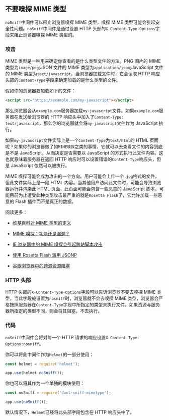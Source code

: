 ## 不要嗅探 MIME 类型

`noSniff`中间件可以阻止浏览器嗅探 MIME 类型，嗅探 MIME 类型可能会引起安全性问题。`noSniff`中间件是通过设置 HTTP 头部的`X-Content-Type-Options`字段来阻止浏览器嗅探 MIME 类型的。

### 攻击

MIME 类型是一种用来确定你查看的是什么类型文件的方法。PNG 图片的 MIME 类型为`image/png`;JSON 文件的 MIME 类型为`application/json`;JavaScript 文件的 MIME 类型为`text/javascript`。当浏览器加载文件时，它会读取 HTTP 响应头部的`Content-Type`字段来确定加载的是什么类型的文件。

假如你的浏览器要加载如下的文件：

```html
<script src="https://example.com/my-javascript"></script>
```

那么浏览器会从`example.com`服务器加载`my-javascript`文件。如果`example.com`服务器在发送给浏览器的 HTTP 响应头中加入了`Content-Type: text/javascript`，那么你的浏览器就会将`my-javascript`文件作为 JavaScript 执行。

如果`my-javascript`文件实际上是一个`Content-Type`为`text/html`的 HTML 页面呢？如果你的浏览器做了如`MIME嗅探`之类的事情，它就可以去查看文件的内容到底是不是 JavaScript，从而决定是否需要以 JavaScript 的方式执行此文件内容。这也就意味着服务器在返回 HTTP 响应时可以设置错误的`Content-Type`响应头，但是 JavaScript 依然可以被执行。

MIME 嗅探可能会成为攻击的一个方向。用户可能会上传一个`.jpg`格式的文件，但此文件实际上是一段 HTML 内容。当其他用户访问此文件时，可能会导致浏览器运行并渲染此 HTML 页面，此页面可能会包含一些恶意的 JavaScript 脚本。可能目前为止遭受此种类型攻击最严重的就是`Rosetta Flash`了，它允许加载一些恶意的 Flash 插件而不是真正的数据。

阅读更多：

- [维基百科对 MIME 类型的定义](https://en.wikipedia.org/wiki/Media_type)

- [MIME 嗅探：功能还是漏洞？](https://blog.fox-it.com/2012/05/08/mime-sniffing-feature-or-vulnerability/)

- [IE 浏览器中的 MIME 嗅探会引起跨站脚本攻击](http://www.h-online.com/security/features/Risky-MIME-sniffing-in-Internet-Explorer-746229.html)

- [使用 Rosetta Flash 滥用 JSONP](https://blog.miki.it/2014/7/8/abusing-jsonp-with-rosetta-flash/)

- [谷歌浏览器中的跨源资源阻塞](https://developers.google.com/web/updates/2018/07/site-isolation)

### HTTP 头部

HTTP 头部的`X-Content-Type-Options`字段可以告诉浏览器不要去嗅探 MIME 类型。当此字段被设置为`nosniff`时，浏览器就不会去嗅探 MIME 类型，浏览器会严格按照服务器在`Content-Type`字段中所指定的类型来执行文件，如果资源与服务器所指定的类型不同，则会将其阻塞，不去执行。

### 代码

`noSniff`中间件会将对每一个 HTTP 请求的响应设置`X-Content-Type-Options:nosniff`。

你可以将此中间件作为`Helmet`的一部分使用：

```javascript
const helmet = require('helmet');

app.use(helmet.noSniff());
```

你也可以将其作为一个单独的模块使用：

```javascript
const noSniff = require('dont-sniff-mimetype');

app.use(noSniff());
```

默认情况下，`Helmet`已经将此头部字段包含在 HTTP 响应头中了。
